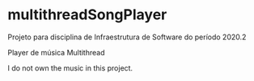 # multithreadSongPlayer
Projeto para disciplina de Infraestrutura de Software do período 2020.2

Player de música Multithread

I do not own the music in this project.
